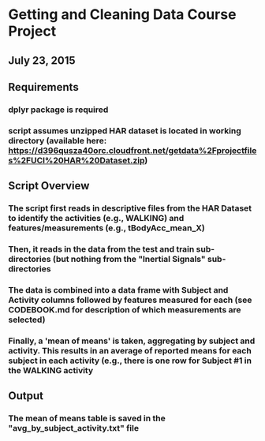 # Getting and Cleaning Data Course Project
## July 23, 2015

## Requirements
### dplyr package is required
### script assumes unzipped HAR dataset is located in working directory (available here: https://d396qusza40orc.cloudfront.net/getdata%2Fprojectfiles%2FUCI%20HAR%20Dataset.zip)

## Script Overview
### The script first reads in descriptive files from the HAR Dataset to identify the activities (e.g., WALKING) and features/measurements (e.g., tBodyAcc_mean_X)
### Then, it reads in the data from the test and train sub-directories (but nothing from the "Inertial Signals" sub-directories
### The data is combined into a data frame with Subject and Activity columns followed by features measured for each (see CODEBOOK.md for description of which measurements are selected)
### Finally, a 'mean of means' is taken, aggregating by subject and activity.  This results in an average of reported means for each subject in each activity (e.g., there is one row for Subject #1 in the WALKING activity

## Output
### The mean of means table is saved in the "avg_by_subject_activity.txt" file


